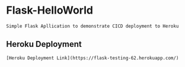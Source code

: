 # Flask-HelloWorld
    Simple Flask Apllication to demonstrate CICD deployment to Heroku

## Heroku Deployment
    [Heroku Deployment Link](https://flask-testing-62.herokuapp.com/)
